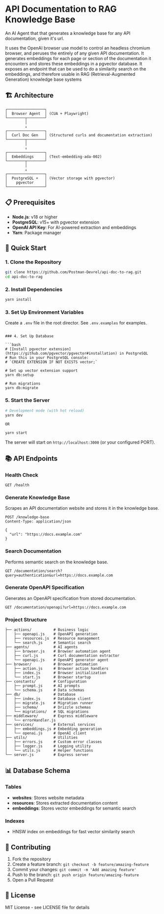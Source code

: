 # API Documentation to RAG Knowledge Base

An AI Agent that that generates a knowledge base for any API documentation, given it's url.

It uses the OpenAI browser use model to control an headless chromium browser, and peruses the entirely of any given API documentation. It generates embeddings for each page or section of the documentation it encounters and stores these embeddings in a pgvector database. It exposes an endpoint that can be used to do a similarity search on the embeddings, and therefore usable in RAG (Retrieval-Augmented Generation) knowledge base systems

## 🏗️ Architecture

```
┌─────────────────┐
│  Browser Agent  │ (CUA + Playwright)
└────────┬────────┘
         │
         ↓
┌─────────────────┐
│  Curl Doc Gen   │ (Structured curls and documentation extraction)
└────────┬────────┘
         │
         ↓
┌─────────────────┐
│  Embeddings     │ (Text-embedding-ada-002)
└────────┬────────┘
         │
         ↓
┌─────────────────┐
│  PostgreSQL +   │ (Vector storage with pgvector)
│    pgvector     │
└─────────────────┘
```

## 📋 Prerequisites

- **Node.js**: v18 or higher
- **PostgreSQL**: v15+ with pgvector extension
- **OpenAI API Key**: For AI-powered extraction and embeddings
- **Yarn**: Package manager

## 🚀 Quick Start

### 1. Clone the Repository

```bash
git clone https://github.com/Postman-Devrel/api-doc-to-rag.git
cd api-doc-to-rag
```

### 2. Install Dependencies

```bash
yarn install
```

### 3. Set Up Environment Variables

Create a `.env` file in the root director. See `.env.examples` for examples.

````

### 4. Set Up Database

```bash
# [Install pgvector extension](https://github.com/pgvector/pgvector#installation) in PostgreSQL
# Run this in your PostgreSQL console:
# `CREATE EXTENSION IF NOT EXISTS vector;`

# Set up vector extension support
yarn db:setup

# Run migrations
yarn db:migrate
````

### 5. Start the Server

```bash
# Development mode (with hot reload)
yarn dev

OR

yarn start
```

The server will start on `http://localhost:3000` (or your configured PORT).

## 📚 API Endpoints

### Health Check

```http
GET /health
```

### Generate Knowledge Base

Scrapes an API documentation website and stores it in the knowledge base.

```http
POST /knowledge-base
Content-Type: application/json

{
  "url": "https://docs.example.com"
}
```

### Search Documentation

Performs semantic search on the knowledge base.

```http
GET /documentation/search?query=authentication&url=https://docs.example.com
```

### Generate OpenAPI Specification

Generates an OpenAPI specification from stored documentation.

```http
GET /documentation/openapi?url=https://docs.example.com
```

### Project Structure

```
├── actions/          # Business logic
│   ├── openapi.js    # OpenAPI generation
│   ├── resources.js  # Resource management
│   └── search.js     # Semantic search
├── agents/           # AI agents
│   ├── browser.js    # Browser automation agent
│   ├── curl.js       # Curl documentation extractor
│   └── openapi.js    # OpenAPI generator agent
├── browser/          # Browser automation
│   ├── action.js     # Browser action handlers
│   ├── index.js      # Browser initialization
│   └── start.js      # Browser startup
├── constants/        # Configuration
│   ├── prompt.js     # AI prompts
│   └── schema.js     # Data schemas
├── db/               # Database
│   ├── index.js      # Database client
│   ├── migrate.js    # Migration runner
│   ├── schema/       # Drizzle schemas
│   └── migrations/   # SQL migrations
├── middleware/       # Express middleware
│   └── errorHandler.js
├── services/         # External services
│   ├── embeddings.js # Embedding generation
│   └── openai.js     # OpenAI client
├── utils/            # Utilities
│   ├── errors.js     # Custom error classes
│   ├── logger.js     # Logging utility
│   └── utils.js      # Helper functions
└── server.js         # Express server
```

## 📊 Database Schema

### Tables

- **websites**: Stores website metadata
- **resources**: Stores extracted documentation content
- **embeddings**: Stores vector embeddings for semantic search

### Indexes

- HNSW index on embeddings for fast vector similarity search

## 🤝 Contributing

1. Fork the repository
2. Create a feature branch: `git checkout -b feature/amazing-feature`
3. Commit your changes: `git commit -m 'Add amazing feature'`
4. Push to the branch: `git push origin feature/amazing-feature`
5. Open a Pull Request

## 📄 License

MIT License - see LICENSE file for details

